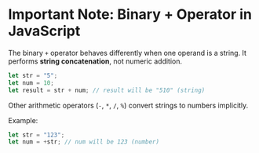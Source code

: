 # Important Note: Binary + Operator in JavaScript

The binary `+` operator behaves differently when one operand is a string. It performs **string concatenation**, not numeric addition.

```js
let str = "5";
let num = 10;
let result = str + num; // result will be "510" (string)
```

Other arithmetic operators (`-`, `*`, `/`, `%`) convert strings to numbers implicitly.

Example:
```js
let str = "123";
let num = +str; // num will be 123 (number)
```
